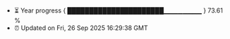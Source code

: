- ⏳ Year progress { ██████████████████████▁▁▁▁▁▁▁▁ } 73.61 %
- ⏰ Updated on Fri, 26 Sep 2025 16:29:38 GMT

